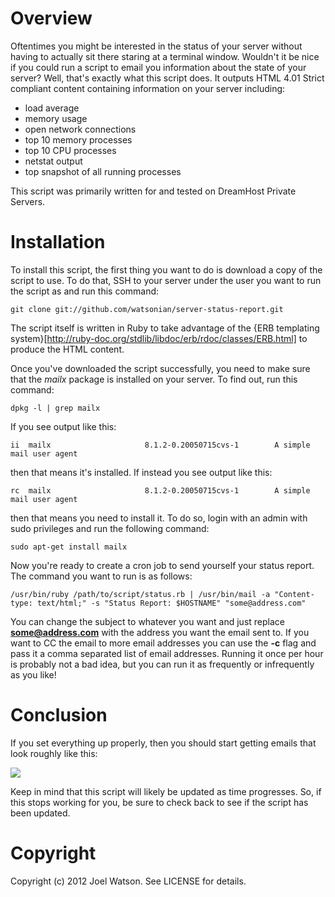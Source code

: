 # Overview

Oftentimes you might be interested in the status of your server without having to actually sit there staring at a terminal window. Wouldn't it be nice if you could run a script to email you information about the state of your server? Well, that's exactly what this script does. It outputs HTML 4.01 Strict compliant content containing information on your server including:

* load average
* memory usage
* open network connections
* top 10 memory processes
* top 10 CPU processes
* netstat output
* top snapshot of all running processes

This script was primarily written for and tested on DreamHost Private Servers.

# Installation

To install this script, the first thing you want to do is download a copy of the script to use. To do that, SSH to your server under the user you want to run the script as and run this command:

    git clone git://github.com/watsonian/server-status-report.git

The script itself is written in Ruby to take advantage of the {ERB templating system}[http://ruby-doc.org/stdlib/libdoc/erb/rdoc/classes/ERB.html] to produce the HTML content.

Once you've downloaded the script successfully, you need to make sure that the *mailx* package is installed on your server. To find out, run this command:

    dpkg -l | grep mailx

If you see output like this:

    ii  mailx                     8.1.2-0.20050715cvs-1        A simple mail user agent

then that means it's installed. If instead you see output like this:

    rc  mailx                     8.1.2-0.20050715cvs-1        A simple mail user agent

then that means you need to install it. To do so, login with an admin with sudo privileges and run the following command:

    sudo apt-get install mailx

Now you're ready to create a cron job to send yourself your status report. The command you want to run is as follows:

    /usr/bin/ruby /path/to/script/status.rb | /usr/bin/mail -a "Content-type: text/html;" -s "Status Report: $HOSTNAME" "some@address.com"

You can change the subject to whatever you want and just replace <b>some@address.com</b> with the address you want the email sent to. If you want to CC the email to more email addresses you can use the <b>-c</b> flag and pass it a comma separated list of email addresses. Running it once per hour is probably not a bad idea, but you can run it as frequently or infrequently as you like!

# Conclusion

If you set everything up properly, then you should start getting emails that look roughly like this:

![](http://img.skitch.com/20100214-kcdm52ti59m117hewre9pue72x.jpg)

Keep in mind that this script will likely be updated as time progresses. So, if this stops working for you, be sure to check back to see if the script has been updated.

# Copyright

Copyright (c) 2012 Joel Watson. See LICENSE for details.
